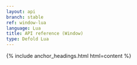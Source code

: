 ```yaml
---
layout: api
branch: stable
ref: window-lua
language: Lua
title: API reference (Window)
type: Defold Lua
---
```

{% include anchor_headings.html html=content %}